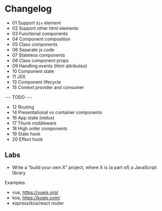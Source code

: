 # Changelog

- 01 Support `div` element
- 02 Support other html elements
- 03 Functional components
- 04 Component composition
- 05 Class components
- 06 Separate js code
- 07 Stateless components
- 08 Class component props
- 09 Handling events (html attributes)
- 10 Component state
- 11 JSX
- 13 Component lifecycle
- 15 Context provider and consumer

--- TODO ---

- 12 Routing
- 14 Presentational vs container components 
- 16 App state (redux)
- 17 Thunk middleware
- 18 High order components
- 19 State hook
- 20 Effect hook

## Labs

- Write a "build your own X" project, where X is (a part of) a JavaScript library

Examples
  - vue, https://vuejs.org/
  - koa, https://koajs.com/
  - express/koa/react router
